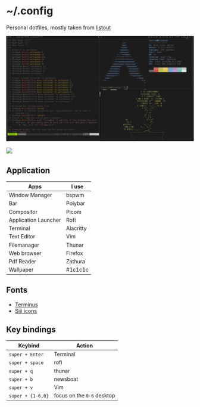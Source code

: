# ~/.config

Personal dotfiles, mostly taken from [listout](https://gitlab.com/listout/dots)

![](images/preview.png)

![](images/preview2.png)

## Application

| Apps                 | I use             |
| -------------------- | ----------------- |
| Window Manager       | bspwm             |
| Bar                  | Polybar           |
| Compositor           | Picom             |
| Application Launcher | Rofi              |
| Terminal             | Alacritty         |
| Text Editor          | Vim               |
| Filemanager          | Thunar            |
| Web browser          | Firefox           |
| Pdf Reader           | Zathura           |
| Wallpaper            | #1c1c1c           |

## Fonts

- [Terminus](http://terminus-font.sourceforge.net)
- [Siji icons](https://github.com/stark/siji)

## Key bindings


| Keybind             | Action                          |
| ------------------- | ------------------------------- |
| `super + Enter`     | Terminal                        |
| `super + space`     | rofi                            |
| `super + q`         | thunar                          |
| `super + b`         | newsboat                        |
| `super + v`         | Vim                             |
| `super + {1-6,0}`   | focus on the `0-6` desktop      |

